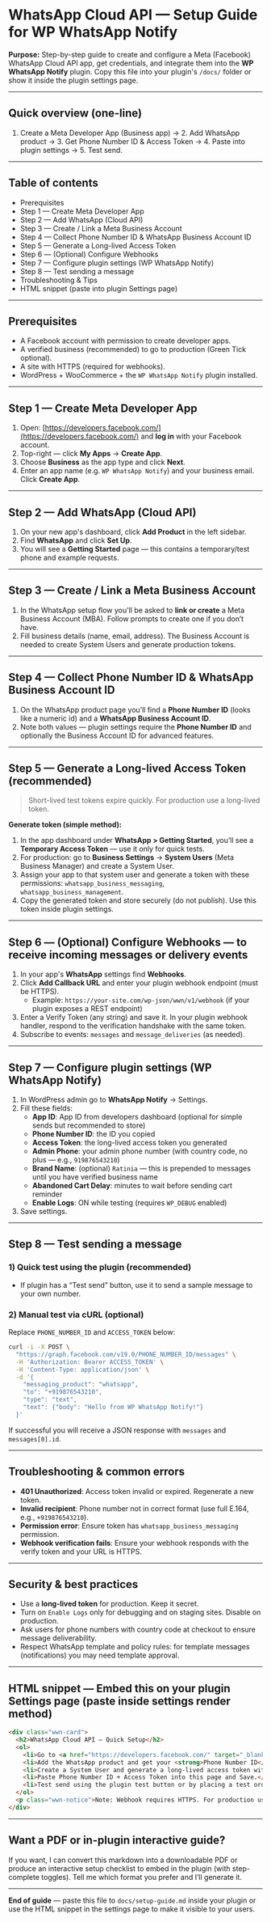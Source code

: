 # WhatsApp Cloud API — Setup Guide for WP WhatsApp Notify

**Purpose:** Step-by-step guide to create and configure a Meta (Facebook) WhatsApp Cloud API app, get credentials, and integrate them into the **WP WhatsApp Notify** plugin. Copy this file into your plugin's `/docs/` folder or show it inside the plugin settings page.

---

## Quick overview (one-line)

1. Create a Meta Developer App (Business app) → 2. Add WhatsApp product → 3. Get Phone Number ID & Access Token → 4. Paste into plugin settings → 5. Test send.

---

## Table of contents

- Prerequisites
- Step 1 — Create Meta Developer App
- Step 2 — Add WhatsApp (Cloud API)
- Step 3 — Create / Link a Meta Business Account
- Step 4 — Collect Phone Number ID & WhatsApp Business Account ID
- Step 5 — Generate a Long-lived Access Token
- Step 6 — (Optional) Configure Webhooks
- Step 7 — Configure plugin settings (WP WhatsApp Notify)
- Step 8 — Test sending a message
- Troubleshooting & Tips
- HTML snippet (paste into plugin Settings page)

---

## Prerequisites

- A Facebook account with permission to create developer apps.
- A verified business (recommended) to go to production (Green Tick optional).
- A site with HTTPS (required for webhooks).
- WordPress + WooCommerce + the `WP WhatsApp Notify` plugin installed.

---

## Step 1 — Create Meta Developer App

1. Open: [https://developers.facebook.com/](https://developers.facebook.com/) and **log in** with your Facebook account.
2. Top-right — click **My Apps** → **Create App**.
3. Choose **Business** as the app type and click **Next**.
4. Enter an app name (e.g. `WP WhatsApp Notify`) and your business email. Click **Create App**.

---

## Step 2 — Add WhatsApp (Cloud API)

1. On your new app's dashboard, click **Add Product** in the left sidebar.
2. Find **WhatsApp** and click **Set Up**.
3. You will see a **Getting Started** page — this contains a temporary/test phone and example requests.

---

## Step 3 — Create / Link a Meta Business Account

1. In the WhatsApp setup flow you'll be asked to **link or create** a Meta Business Account (MBA). Follow prompts to create one if you don’t have.
2. Fill business details (name, email, address). The Business Account is needed to create System Users and generate production tokens.

---

## Step 4 — Collect Phone Number ID & WhatsApp Business Account ID

1. On the WhatsApp product page you’ll find a **Phone Number ID** (looks like a numeric id) and a **WhatsApp Business Account ID**.
2. Note both values — plugin settings require the **Phone Number ID** and optionally the Business Account ID for advanced features.

---

## Step 5 — Generate a Long-lived Access Token (recommended)

> Short-lived test tokens expire quickly. For production use a long-lived token.

**Generate token (simple method):**

1. In the app dashboard under **WhatsApp > Getting Started**, you’ll see a **Temporary Access Token** — use it only for quick tests.
2. For production: go to **Business Settings** → **System Users** (Meta Business Manager) and create a System User.
3. Assign your app to that system user and generate a token with these permissions: `whatsapp_business_messaging`, `whatsapp_business_management`.
4. Copy the generated token and store securely (do not publish). Use this token inside plugin settings.

---

## Step 6 — (Optional) Configure Webhooks — to receive incoming messages or delivery events

1. In your app's **WhatsApp** settings find **Webhooks**.
2. Click **Add Callback URL** and enter your plugin webhook endpoint (must be HTTPS).
   - Example: `https://your-site.com/wp-json/wwn/v1/webhook` (if your plugin exposes a REST endpoint)
3. Enter a Verify Token (any string) and save it. In your plugin webhook handler, respond to the verification handshake with the same token.
4. Subscribe to events: `messages` and `message_deliveries` (as needed).

---

## Step 7 — Configure plugin settings (WP WhatsApp Notify)

1. In WordPress admin go to **WhatsApp Notify** → Settings.
2. Fill these fields:
   - **App ID**: App ID from developers dashboard (optional for simple sends but recommended to store)
   - **Phone Number ID**: the ID you copied
   - **Access Token**: the long-lived access token you generated
   - **Admin Phone**: your admin phone number (with country code, no plus — e.g., `919876543210`)
   - **Brand Name**: (optional) `Ratinia` — this is prepended to messages until you have verified business name
   - **Abandoned Cart Delay**: minutes to wait before sending cart reminder
   - **Enable Logs**: ON while testing (requires `WP_DEBUG` enabled)
3. Save settings.

---

## Step 8 — Test sending a message

### 1) Quick test using the plugin (recommended)

- If plugin has a “Test send” button, use it to send a sample message to your own number.

### 2) Manual test via cURL (optional)

Replace `PHONE_NUMBER_ID` and `ACCESS_TOKEN` below:

```bash
curl -i -X POST \
  "https://graph.facebook.com/v19.0/PHONE_NUMBER_ID/messages" \
  -H 'Authorization: Bearer ACCESS_TOKEN' \
  -H 'Content-Type: application/json' \
  -d '{
    "messaging_product": "whatsapp",
    "to": "+919876543210",
    "type": "text",
    "text": {"body": "Hello from WP WhatsApp Notify!"}
  }'
```

If successful you will receive a JSON response with `messages` and `messages[0].id`.

---

## Troubleshooting & common errors

- **401 Unauthorized**: Access token invalid or expired. Regenerate a new token.
- **Invalid recipient**: Phone number not in correct format (use full E.164, e.g., `+919876543210`).
- **Permission error**: Ensure token has `whatsapp_business_messaging` permission.
- **Webhook verification fails**: Ensure your webhook responds with the verify token and your URL is HTTPS.

---

## Security & best practices

- Use a **long-lived token** for production. Keep it secret.
- Turn on `Enable Logs` only for debugging and on staging sites. Disable on production.
- Ask users for phone numbers with country code at checkout to ensure message deliverability.
- Respect WhatsApp template and policy rules: for template messages (notifications) you may need template approval.

---

## HTML snippet — Embed this on your plugin Settings page (paste inside settings render method)

```html
<div class="wwn-card">
  <h2>WhatsApp Cloud API — Quick Setup</h2>
  <ol>
    <li>Go to <a href="https://developers.facebook.com/" target="_blank">developers.facebook.com</a> and create a Business app.</li>
    <li>Add the WhatsApp product and get your <strong>Phone Number ID</strong>.</li>
    <li>Create a System User and generate a long-lived access token with <code>whatsapp_business_messaging</code> permission.</li>
    <li>Paste Phone Number ID + Access Token into this page and Save.</li>
    <li>Test send using the plugin test button or by placing a test order.</li>
  </ol>
  <p class="wwn-notice">Note: Webhook requires HTTPS. For production use your own verified phone number and long-lived tokens.</p>
</div>
```

---

## Want a PDF or in-plugin interactive guide?

If you want, I can convert this markdown into a downloadable PDF or produce an interactive setup checklist to embed in the plugin (with step-complete toggles). Tell me which format you prefer and I’ll generate it.

---

**End of guide** — paste this file to `docs/setup-guide.md` inside your plugin or use the HTML snippet in the settings page to make it visible to your users.

